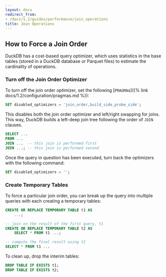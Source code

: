 ```yaml
---
layout: docu
redirect_from:
- /docs/1.2/guides/performance/join_operations
title: Join Operations
---
```


## How to Force a Join Order

DuckDB has a cost-based query optimizer, which uses statistics in the base tables (stored in a DuckDB database or Parquet files) to estimate the cardinality of operations.

### Turn off the Join Order Optimizer

To turn off the join order optimizer, set the following [`PRAGMA`s]({% link docs/1.2/configuration/pragmas.md %}):

```sql
SET disabled_optimizers = 'join_order,build_side_probe_side';
```

This disables both the join order optimizer and left/right swapping for joins.
This way, DuckDB builds a left-deep join tree following the order of `JOIN` clauses.

```sql
SELECT ...
FROM ...
JOIN ...  -- this join is performed first
JOIN ...; -- this join is performed second
```

Once the query in question has been executed, turn back the optimizers with the following command:

```sql
SET disabled_optimizers = '';
```

### Create Temporary Tables

To force a particular join order, you can break up the query into multiple queries with each creating a temporary tables:

```sql
CREATE OR REPLACE TEMPORARY TABLE t1 AS
    ...;

-- join on the result of the first query, t1
CREATE OR REPLACE TEMPORARY TABLE t2 AS
    SELECT * FROM t1 ...;

-- compute the final result using t2
SELECT * FROM t1 ...
```

To clean up, drop the interim tables:

```sql
DROP TABLE IF EXISTS t1;
DROP TABLE IF EXISTS t2;
```
